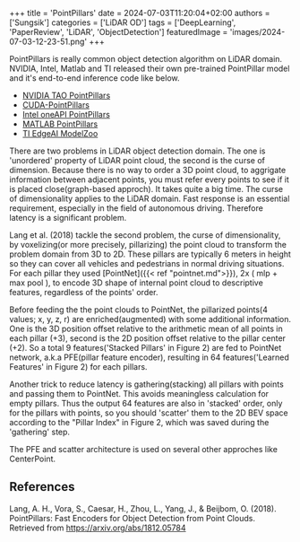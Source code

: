 +++
title = 'PointPillars'
date = 2024-07-03T11:20:04+02:00
authors = ['Sungsik']
categories = ['LiDAR OD']
tags = ['DeepLearning', 'PaperReview', 'LiDAR', 'ObjectDetection']
featuredImage = 'images/2024-07-03-12-23-51.png'
+++

PointPillars is really common object detection algorithm on LiDAR domain.
NVIDIA, Intel, Matlab and TI released their own pre-trained PointPillar model and it's end-to-end inference code like below.

<!--more-->

- [NVIDIA TAO PointPillars](https://docs.nvidia.com/tao/tao-toolkit/text/point_cloud/pointpillars.html)
- [CUDA-PointPillars](https://github.com/NVIDIA-AI-IOT/CUDA-PointPillars)
- [Intel oneAPI PointPillars](https://github.com/oneapi-src/oneAPI-samples/blob/master/AI-and-Analytics/End-to-end-Workloads/LidarObjectDetection-PointPillars/README.md)
- [MATLAB PointPillars](https://de.mathworks.com/help/lidar/ug/get-started-pointpillars.html)
- [TI EdgeAI ModelZoo](https://github.com/TexasInstruments/edgeai-modelzoo/tree/main/models/vision/detection_3d)


There are two problems in LiDAR object detection domain.
The one is 'unordered' property of LiDAR point cloud, the second is the curse of dimension.
Because there is no way to order a 3D point cloud, to aggrigate information between adjacent points, you must refer every points to see if it is placed close(graph-based approch).
It takes quite a big time.
The curse of dimensionality applies to the LiDAR domain.
Fast response is an essential requirement, especially in the field of autonomous driving.
Therefore latency is a significant problem.

Lang et al. (2018) tackle the second problem, the curse of dimensionality, by voxelizing(or more precisely, pillarizing) the point cloud to transform the problem domain from 3D to 2D.
These pillars are typically 6 meters in height so they can cover all vehicles and pedestrians in normal driving situations.
For each pillar they used [PointNet]({{< ref "pointnet.md">}}), 2x ( mlp + max pool ), to encode 3D shape of internal point cloud to descriptive features, regardless of the points' order.

<!-- ![](images/2024-07-03-12-23-51.png) -->

Before feeding the the point clouds to PointNet, the pillarized points(4 values; x, y, z, r) are enriched(augmented) with some additional information.
One is the 3D position offset relative to the arithmetic mean of all points in each pillar (+3), second is the 2D position offset relative to the pillar center (+2).
So a total 9 features('Stacked Pillars' in Figure 2) are fed to PointNet network, a.k.a PFE(pillar feature encoder), resulting in 64 features('Learned Features' in Figure 2) for each pillars.

Another trick to reduce latency is gathering(stacking) all pillars with points and passing them to PointNet.
This avoids meaningless calculation for empty pillars.
Thus the output 64 features are also in 'stacked' order, only for the pillars with points, so you should 'scatter' them to the 2D BEV space according to the "Pillar Index" in Figure 2, which was saved during the 'gathering' step.

The PFE and scatter architecture is used on several other approches like CenterPoint.

## References

Lang, A. H., Vora, S., Caesar, H., Zhou, L., Yang, J., & Beijbom, O. (2018). PointPillars: Fast Encoders for Object Detection from Point Clouds. Retrieved from https://arxiv.org/abs/1812.05784
